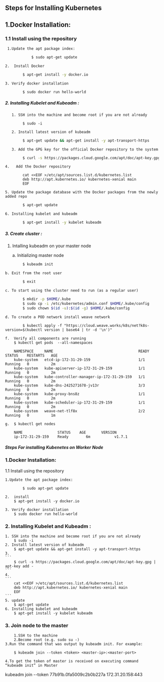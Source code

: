 <p align="center">
<h2> Steps for Installing Kubernetes </h2>
</p>

## 1.Docker Installation:
 
   ### 1.1 Install using the repository
      
	 1.Update the apt package index:
```bash	     
    		$ sudo apt-get update
```	 
	2.  Install Docker
```bash	      
	 	$ apt-get install -y docker.io
```
	3. Verify docker installation
```bash         
		$ sudo docker run hello-world
```
##### 2. Installing Kubelet and Kubeadm : 
	   1. SSH into the machine and become root if you are not already
``` 
		$ sudo -i
```   
	   2. Install latest version of kubeadm  
```bash 		
	 	$ apt-get update && apt-get install -y apt-transport-https
```		
	   3. Add the GPG key for the official Docker repository to the system
```bash	
		$ curl -s https://packages.cloud.google.com/apt/doc/apt-key.gpg | apt-key add -
```		
	4.   Add the Docker repository
```
		cat <<EOF >/etc/apt/sources.list.d/kubernetes.list 
		deb http://apt.kubernetes.io/ kubernetes-xenial main 
		EOF
```
	5. Update the package database with the Docker packages from the newly added repo
```bash
		$ apt-get update
```		
	6. Installing kubelet and kubeadm
```bash	
		$ apt-get install -y kubelet kubeadm
```		

##### 3. Create cluster : 
1. Intalling kubeadm on your master node

	a. Initializing master node
```bash	
		$ kubeadm init 
```
	b. Exit from the root user
```bash
		$ exit
```
	c. To start using the cluster need to run (as a regular user)
```bash
		$ mkdir -p $HOME/.kube
		$ sudo cp -i /etc/kubernetes/admin.conf $HOME/.kube/config
		$ sudo chown $(id -u):$(id -g) $HOME/.kube/config
```
	
	d. To create a POD network install weave network
```
		$ kubectl apply -f "https://cloud.weave.works/k8s/net?k8s-version=$(kubectl version | base64 | tr -d '\n')"
```		
		
	f.  Verify all components are running
		$ kubectl get pods  --all-namespaces
```
	NAMESPACE     NAME                                       READY     STATUS    RESTARTS   AGE
	kube-system   etcd-ip-172-31-29-159                      1/1       Running   0          2m
	kube-system   kube-apiserver-ip-172-31-29-159            1/1       Running   0          2m
	kube-system   kube-controller-manager-ip-172-31-29-159   1/1       Running   0          2m
	kube-system   kube-dns-2425271678-jv13r                  3/3       Running   0          2m
	kube-system   kube-proxy-bns8z                           1/1       Running   0          2m
	kube-system   kube-scheduler-ip-172-31-29-159            1/1       Running   0          2m
	kube-system   weave-net-tlf8x                            2/2       Running   0          1m
 ```	
	g.  $ kubectl get nodes
```	
	NAME               	STATUS    AGE       VERSION
	ip-172-31-29-159   	Ready        6m           v1.7.1 
 ```
##### Steps For installing Kubenetes on Worker Node

### 1.Docker Installation:	
   
   1.1 Install using the repository
      
	1.Update the apt package index:
	     
    		$ sudo apt-get update
	
	2.  install
		$ apt-get install -y docker.io

  	3. Verify docker installation
		$ sudo docker run hello-world

### 2. Installing Kubelet and Kubeadm : 
	1. SSH into the machine and become root if you are not already
		$ sudo -i
	2. Install latest version of kubeadm  
	 	$ apt-get update && apt-get install -y apt-transport-https
	3.  
	```
		$ curl -s https://packages.cloud.google.com/apt/doc/apt-key.gpg | apt-key add -
	```
	4.
	```
		cat <<EOF >/etc/apt/sources.list.d/kubernetes.list 
		deb http://apt.kubernetes.io/ kubernetes-xenial main 
		EOF
	```
	5. update
		$ apt-get update
	6. Installing kubelet and kubeadm
		$ apt-get install -y kubelet kubeadm
### 3. Join node to the master
       	1.SSH to the machine 
     	2.Become root (e.g. sudo su -) 
 	3.Run the command that was output by kubeadm init. For example:
```	
	$ kubeadm join --token <token> <master-ip>:<master-port>
```
	4.To get the token of master is received on executing command  “kubeadm init” in Master



kubeadm join --token 77b91b.0fa5009c2b0b227a 172.31.20.158:443
